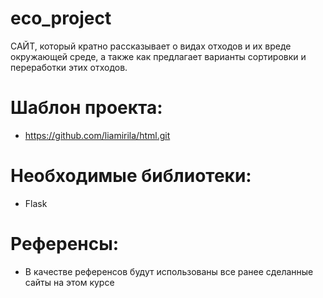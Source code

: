 # eco_project
САЙТ, который кратно рассказывает о видах отходов и их вреде окружающей среде, а также как предлагает варианты сортировки и переработки этих отходов.

# Шаблон проекта:
- https://github.com/liamirila/html.git

# Необходимые библиотеки: 
- Flask

# Референсы:
- В качестве референсов будут использованы все ранее сделанные сайты на этом курсе
